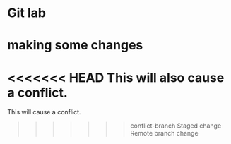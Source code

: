 # Git lab
# making some changes
<<<<<<< HEAD
This will also cause a conflict.
=======
This will cause a conflict.
>>>>>>> conflict-branch
Staged change
Remote branch change
